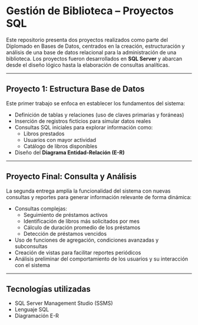 # Gestión de Biblioteca – Proyectos SQL

Este repositorio presenta dos proyectos realizados como parte del Diplomado en Bases de Datos, centrados en la creación, estructuración y análisis de una base de datos relacional para la administración de una biblioteca. Los proyectos fueron desarrollados en **SQL Server** y abarcan desde el diseño lógico hasta la elaboración de consultas analíticas.

---

## Proyecto 1: Estructura Base de Datos

Este primer trabajo se enfoca en establecer los fundamentos del sistema:

- Definición de tablas y relaciones (uso de claves primarias y foráneas)
- Inserción de registros ficticios para simular datos reales
- Consultas SQL iniciales para explorar información como:
  - Libros prestados
  - Usuarios con mayor actividad
  - Catálogo de libros disponibles
- Diseño del **Diagrama Entidad-Relación (E-R)**

---

## Proyecto Final: Consulta y Análisis

La segunda entrega amplía la funcionalidad del sistema con nuevas consultas y reportes para generar información relevante de forma dinámica:

- Consultas complejas: 
  - Seguimiento de préstamos activos
  - Identificación de libros más solicitados por mes
  - Cálculo de duración promedio de los préstamos
  - Detección de préstamos vencidos
- Uso de funciones de agregación, condiciones avanzadas y subconsultas
- Creación de vistas para facilitar reportes periódicos
- Análisis preliminar del comportamiento de los usuarios y su interacción con el sistema

---

## Tecnologías utilizadas

- SQL Server Management Studio (SSMS)
- Lenguaje SQL
- Diagramación E-R


